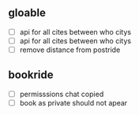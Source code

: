 ## gloable
- [ ] api for all cites between who citys
- [ ] api for all cites between who citys
- [ ] remove distance from postride
## bookride
- [ ] permisssions chat copied
- [ ] book as private should not apear